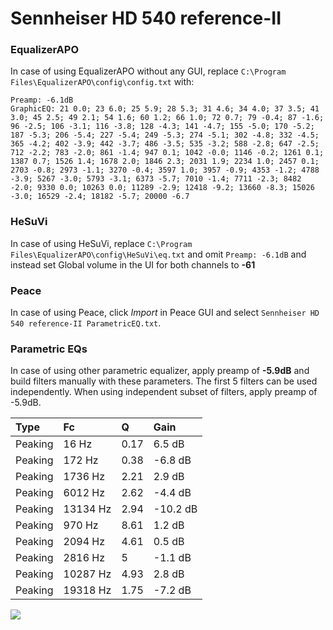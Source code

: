 # Sennheiser HD 540 reference-II

### EqualizerAPO
In case of using EqualizerAPO without any GUI, replace `C:\Program Files\EqualizerAPO\config\config.txt`
with:
```
Preamp: -6.1dB
GraphicEQ: 21 0.0; 23 6.0; 25 5.9; 28 5.3; 31 4.6; 34 4.0; 37 3.5; 41 3.0; 45 2.5; 49 2.1; 54 1.6; 60 1.2; 66 1.0; 72 0.7; 79 -0.4; 87 -1.6; 96 -2.5; 106 -3.1; 116 -3.8; 128 -4.3; 141 -4.7; 155 -5.0; 170 -5.2; 187 -5.3; 206 -5.4; 227 -5.4; 249 -5.3; 274 -5.1; 302 -4.8; 332 -4.5; 365 -4.2; 402 -3.9; 442 -3.7; 486 -3.5; 535 -3.2; 588 -2.8; 647 -2.5; 712 -2.2; 783 -2.0; 861 -1.4; 947 0.1; 1042 -0.0; 1146 -0.2; 1261 0.1; 1387 0.7; 1526 1.4; 1678 2.0; 1846 2.3; 2031 1.9; 2234 1.0; 2457 0.1; 2703 -0.8; 2973 -1.1; 3270 -0.4; 3597 1.0; 3957 -0.9; 4353 -1.2; 4788 -3.9; 5267 -3.0; 5793 -3.1; 6373 -5.7; 7010 -1.4; 7711 -2.3; 8482 -2.0; 9330 0.0; 10263 0.0; 11289 -2.9; 12418 -9.2; 13660 -8.3; 15026 -3.0; 16529 -2.4; 18182 -5.7; 20000 -6.7
```

### HeSuVi
In case of using HeSuVi, replace `C:\Program Files\EqualizerAPO\config\HeSuVi\eq.txt` and omit `Preamp:
-6.1dB` and instead set Global volume in the UI for both channels to **-61**

### Peace
In case of using Peace, click *Import* in Peace GUI and select `Sennheiser HD 540 reference-II ParametricEQ.txt`.

### Parametric EQs
In case of using other parametric equalizer, apply preamp of **-5.9dB** and build filters manually
with these parameters. The first 5 filters can be used independently.
When using independent subset of filters, apply preamp of -5.9dB.

| Type    | Fc       |    Q | Gain     |
|:--------|:---------|:-----|:---------|
| Peaking | 16 Hz    | 0.17 | 6.5 dB   |
| Peaking | 172 Hz   | 0.38 | -6.8 dB  |
| Peaking | 1736 Hz  | 2.21 | 2.9 dB   |
| Peaking | 6012 Hz  | 2.62 | -4.4 dB  |
| Peaking | 13134 Hz | 2.94 | -10.2 dB |
| Peaking | 970 Hz   | 8.61 | 1.2 dB   |
| Peaking | 2094 Hz  | 4.61 | 0.5 dB   |
| Peaking | 2816 Hz  | 5    | -1.1 dB  |
| Peaking | 10287 Hz | 4.93 | 2.8 dB   |
| Peaking | 19318 Hz | 1.75 | -7.2 dB  |

![](https://raw.githubusercontent.com/jaakkopasanen/AutoEq/master/results/oratory1990/harman_over-ear_2018/Sennheiser%20HD%20540%20reference-II/Sennheiser%20HD%20540%20reference-II.png)